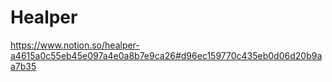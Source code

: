 # Healper


https://www.notion.so/healper-a4615a0c55eb45e097a4e0a8b7e9ca26#d96ec159770c435eb0d06d20b9aa7b35
